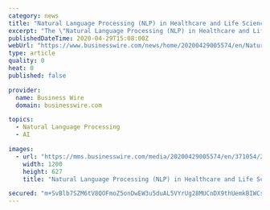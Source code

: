 ```yaml
---
category: news
title: "Natural Language Processing (NLP) in Healthcare and Life Sciences Market by Component, NLP Type, Application, Deployment Mode, Organization Size, End User, and Region - Global ..."
excerpt: "The \"Natural Language Processing (NLP) in Healthcare and Life Sciences Market by Component, NLP Type, Application (Pattern and Image Recognition, and Auto Coding), Deployment Mode, Organization Size,"
publishedDateTime: 2020-04-29T15:08:00Z
webUrl: "https://www.businesswire.com/news/home/20200429005574/en/Natural-Language-Processing-NLP-Healthcare-Life-Sciences"
type: article
quality: 0
heat: 0
published: false

provider:
  name: Business Wire
  domain: businesswire.com

topics:
  - Natural Language Processing
  - AI

images:
  - url: "https://mms.businesswire.com/media/20200429005574/en/371054/23/ResearchAndMarkets_800px.jpg"
    width: 1200
    height: 627
    title: "Natural Language Processing (NLP) in Healthcare and Life Sciences Market by Component, NLP Type, Application, Deployment Mode, Organization Size, End User, and Region - Global ..."

secured: "m+SvBlb7SZM6tV8QOFmoZ5onDwEW3u5duAL5VYrUg28MUCnDX9thUemkBIWCsgKuvwMVw7Ik8zx8XoHtNnUfD+tl1QcJCm6Zok1y9Rn1sFL0yGvFycFXhto/+GKFqlzKEfvkkvzijUgf1tIP7o5czGwk7Ll1qBSk8bOllOuhQ7CGiE4X4L6rRHOF06YZYT4Lh3JRUIf75kgfoNe3KRCskK/+ONlpE44HayiuZBe0461Vi3YhHnXDqTZT0pfV+8lLkfekK1p7bAu3CW0zOuOWJPuj5BBY2+QISH5oZrJnqJDm6JiJ6riWgQdEWW6cgd459Rw5Ml4SsQYxZZ8VSDbzs2rY9F2jyOPNzhQyJlffQxmfiMiaAKUNWfybZWOiGxG0DVo8QMAog6yVX1hEx9KGSvvyC2e3Wz85263ZEvJfVQKl8b2+Eqgt5+ZLdjLVUn/57MzrJR1X0pbSuV8ImVah3F2wK3yCYcW8JY9i+vttqIQ=;6sMqRjTTfXnotTICLpn5JQ=="
---
```


